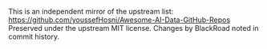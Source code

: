 This is an independent mirror of the upstream list:
https://github.com/youssefHosni/Awesome-AI-Data-GitHub-Repos
Preserved under the upstream MIT license. Changes by BlackRoad noted in commit history.

